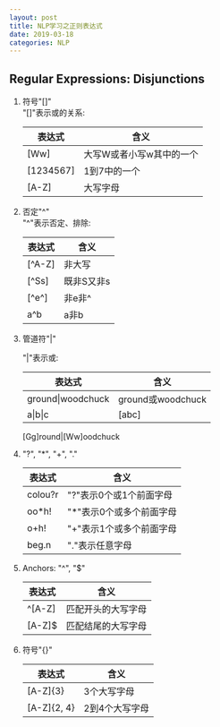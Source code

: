 ```yaml
---
layout: post
title: NLP学习之正则表达式
date: 2019-03-18
categories: NLP
---
```


## Regular Expressions: Disjunctions ##

1. 符号"[]"  
    "[]"表示或的关系:

    表达式|含义  
    --|--  
    [Ww]|大写W或者小写w其中的一个
    [1234567]|1到7中的一个
    [A-Z]|大写字母

2. 否定"^"  
    "^"表示否定、排除:

    表达式|含义  
    --|--  
    [^A-Z]|非大写
    [^Ss]|既非S又非s
    [^e^]|非e非^
    a^b|a非b

3. 管道符"|"

    "|"表示或:  

    表达式|含义  
    --|--  
    ground\|woodchuck|ground或woodchuck
    a\|b\|c|[abc]
    [Gg]round\|[Ww]oodchuck

4. "?", "*", "+", "."  

    表达式|含义  
    --|--  
    colou?r|"?"表示0个或1个前面字母
    oo*h!|"\*"表示0个或多个前面字母
    o+h!|"+"表示1个或多个前面字母
    beg.n|"."表示任意字母

5. Anchors: "^", "$"  

    表达式|含义  
    --|--  
    ^[A-Z]|匹配开头的大写字母
    [A-Z]$|匹配结尾的大写字母

6. 符号"{}"  

    表达式|含义  
    --|--  
    [A-Z]{3}|3个大写字母
    [A-Z]{2, 4}|2到4个大写字母